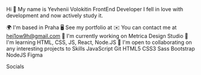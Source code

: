 Hi 👋 My name is Yevhenii Volokitin
FrontEnd Developer
I fell in love with development and now actively study it.

🌍  I'm based in Praha
🖥️  See my portfolio at 
✉️  You can contact me at hej1ow9h@gmail.com
🚀  I'm currently working on Metrica Design Studio
🧠  I'm learning HTML, CSS, JS, React, Node.JS
🤝  I'm open to collaborating on any interesting projects to
Skills
JavaScript Git HTML5 CSS3 Sass Bootstrap NodeJS Figma

Socials
   

